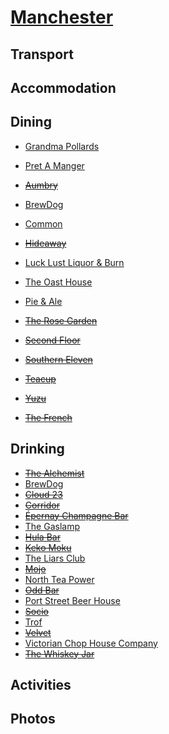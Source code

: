 # [Manchester](http://en.wikipedia.org/wiki/Manchester)

## Transport

## Accommodation

## Dining

* [Grandma Pollards](http://www.grandmapollards.co.uk)
* [Pret A Manger](http://www.pret.com)

* ~~[Aumbry](http://www.aumbryrestaurant.co.uk)~~
* [BrewDog](http://www.brewdog.com/bars/manchester)
* [Common](http://www.aplacecalledcommon.co.uk)
* ~~[Hideaway](http://www.ramsons-restaurant.com/hideaway/)~~
* [Luck Lust Liquor & Burn](http://lucklustliquorburn.com)
* [The Oast House](http://theoasthouse.uk.com)
* [Pie & Ale](http://www.pieandalebar.co.uk)
* ~~[The Rose Garden](http://therosegardendidsbury.com)~~
* ~~[Second Floor](http://www.harveynichols.com/restaurants/second-floor-manchester/second-floor-manchester-restaurant)~~
* ~~[Southern Eleven](http://www.southern11.co.uk)~~
* ~~[Teacup](http://teacupandcakes.com)~~
* ~~[Yuzu](http://www.yuzumanchester.co.uk)~~

* ~~[The French](http://www.the-french.co.uk)~~

## Drinking

* ~~[The Alchemist](http://www.thealchemist.uk.com)~~
* [BrewDog](http://www.brewdog.com/bars/manchester)
* ~~[Cloud 23](http://www.cloud23bar.com)~~
* ~~[Corridor](http://www.corridorbar.co.uk)~~
* ~~[Épernay Champagne Bar](http://www.epernaychampagnebars.com/manch.html)~~
* [The Gaslamp](http://the-gaslamp.tumblr.com)
* ~~[Hula Bar](http://www.hulabar.co.uk)~~
* ~~[Keko Moku](http://www.kekomoku.co.uk)~~
* [The Liars Club](http://www.theliarsclub.co.uk)
* ~~[Mojo](http://www.mojobar.co.uk)~~
* [North Tea Power](http://northteapower.co.uk)
* ~~[Odd Bar](http://oddbar.co.uk)~~
* [Port Street Beer House](http://www.portstreetbeerhouse.co.uk)
* ~~[Socio](http://sociorehab.com)~~
* [Trof](http://www.trofnq.co.uk)
* ~~[Velvet](http://www.velvetmanchester.com/bar)~~
* [Victorian Chop House Company](http://www.samschophouse.co.uk)
* ~~[The Whiskey Jar](http://www.thewhiskeyjar.com)~~

## Activities

## Photos
